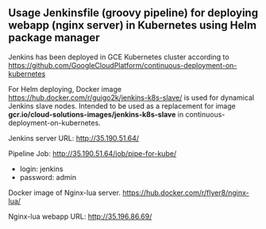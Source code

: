 ## Usage Jenkinsfile (groovy pipeline) for deploying webapp (nginx server) in Kubernetes using Helm package manager

Jenkins has been deployed in GCE Kubernetes cluster according to https://github.com/GoogleCloudPlatform/continuous-deployment-on-kubernetes

For Helm deploying, Docker image https://hub.docker.com/r/guigo2k/jenkins-k8s-slave/ is used for dynamical Jenkins slave nodes.
Intended to be used as a replacement for image **gcr.io/cloud-solutions-images/jenkins-k8s-slave** in continuous-deployment-on-kubernetes.

Jenkins server URL: http://35.190.51.64/

Pipeline Job: http://35.190.51.64/job/pipe-for-kube/
- login: jenkins
- password: admin


Docker image of Nginx-lua server.
https://hub.docker.com/r/flyer8/nginx-lua/

Nginx-lua webapp URL: http://35.196.86.69/
